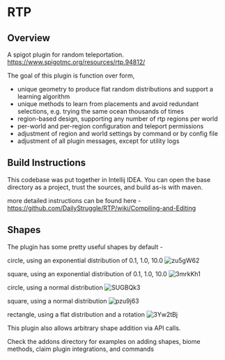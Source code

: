 # RTP

## Overview
A spigot plugin for random teleportation.
https://www.spigotmc.org/resources/rtp.94812/

The goal of this plugin is function over form, 
 * unique geometry to produce flat random distributions and support a learning algorithm
 * unique methods to learn from placements and avoid redundant selections, e.g. trying the same ocean thousands of times
 * region-based design, supporting any number of rtp regions per world
 * per-world and per-region configuration and teleport permissions
 * adjustment of region and world settings by command or by config file 
 * adjustment of all plugin messages, except for utility logs
 
## Build Instructions
This codebase was put together in Intellij IDEA. You can open the base directory as a project, trust the sources, and build as-is with maven.

more detailed instructions can be found here - https://github.com/DailyStruggle/RTP/wiki/Compiling-and-Editing 

## Shapes
The plugin has some pretty useful shapes by default - 

circle, using an exponential distribution of 0.1, 1.0, 10.0
![zu5gW62](https://user-images.githubusercontent.com/28832622/210043913-fd624a9f-8bdd-45de-b877-6a5f5e3bf40a.png)

square, using an exponential distribution of 0.1, 1.0, 10.0
![3mrkKh1](https://user-images.githubusercontent.com/28832622/210043922-4d94e3d6-e829-4adc-a21a-74cce484f8e6.png)

circle, using a normal distribution
![SUGBQk3](https://user-images.githubusercontent.com/28832622/210043926-5c5013cf-032e-444c-9397-e381c17a4752.png)

square, using a normal distribution
![pzu9j63](https://user-images.githubusercontent.com/28832622/210043956-df964dde-4c70-460b-a377-ffd49a365e69.png)

rectangle, using a flat distribution and a rotation
![3Yw2tBj](https://user-images.githubusercontent.com/28832622/210043964-ca9725b8-be25-4e3c-a460-90f8b81326cb.png)

This plugin also allows arbitrary shape addition via API calls. 

Check the addons directory for examples on adding shapes, biome methods, claim plugin integrations, and commands
